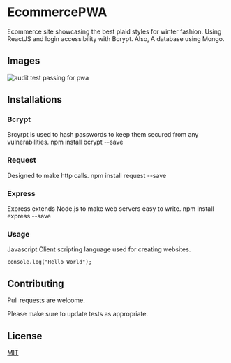 # EcommercePWA
Ecommerce site showcasing the best plaid styles for winter fashion. Using ReactJS and login accessibility with Bcrypt. Also, A database using Mongo.

## Images
![audit test passing for pwa]("/Audits/afterAudit.png")

## Installations

### Bcrypt

Brcyrpt is used to hash passwords to keep them secured from any vulnerabilities.
npm install bcrypt --save


### Request

Designed to make http calls.
npm install request --save


### Express

Express extends Node.js to make web servers easy to write.
npm install express --save


### Usage

Javascript
Client scripting language used for creating websites.

```<script>
console.log("Hello World");
```

## Contributing
Pull requests are welcome. 

Please make sure to update tests as appropriate.


## License
[MIT](https://github.com/ShirleyDamiron/EcommercePWA/blob/master/LICENSE)
